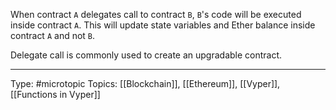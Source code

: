 When contract `A` delegates call to contract `B`, `B`'s code will be executed inside contract `A`. This will update state variables and Ether balance inside contract `A` and not `B`.

Delegate call is commonly used to create an upgradable contract.


___
Type: #microtopic 
Topics: [[Blockchain]], [[Ethereum]], [[Vyper]], [[Functions in Vyper]]

